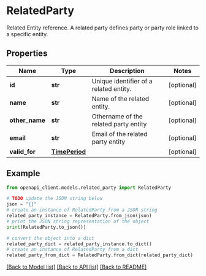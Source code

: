 # RelatedParty

Related Entity reference. A related party defines party or party role linked to a specific entity.

## Properties

Name | Type | Description | Notes
------------ | ------------- | ------------- | -------------
**id** | **str** | Unique identifier of a related entity. | [optional] 
**name** | **str** | Name of the related entity. | [optional] 
**other_name** | **str** | Othername of the related party entity | [optional] 
**email** | **str** | Email of the related party entity | [optional] 
**valid_for** | [**TimePeriod**](TimePeriod.md) |  | [optional] 

## Example

```python
from openapi_client.models.related_party import RelatedParty

# TODO update the JSON string below
json = "{}"
# create an instance of RelatedParty from a JSON string
related_party_instance = RelatedParty.from_json(json)
# print the JSON string representation of the object
print(RelatedParty.to_json())

# convert the object into a dict
related_party_dict = related_party_instance.to_dict()
# create an instance of RelatedParty from a dict
related_party_from_dict = RelatedParty.from_dict(related_party_dict)
```
[[Back to Model list]](../README.md#documentation-for-models) [[Back to API list]](../README.md#documentation-for-api-endpoints) [[Back to README]](../README.md)


